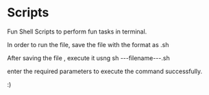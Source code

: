 # Scripts
Fun Shell Scripts to perform fun tasks in terminal.


In order to run the file, save the file with the format as <yourDesiredName>.sh

After saving the file , execute it usng sh ---filename---.sh 

enter the required parameters to execute the command successfully.

:)
